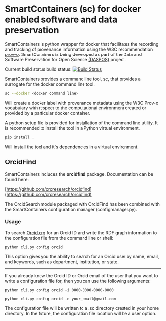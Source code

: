 # SmartContainers (sc) for docker enabled software and data preservation

SmartContainers is python wrapper for docker that facilitates the recording
and tracking of provenance information using the W3C recommendation [prov-o](http://www.w3.org/TR/prov-o/).
SmartConainers is being developed as part of the Data and Software Preservation  for Open Science [(DASPOS)](http://daspos.org) project.

Current build status  build status: [![Build Status](https://travis-ci.org/charlesvardeman/smartcontainers.svg?branch=master)](https://travis-ci.org/charlesvardeman/smartcontainers)

SmartContainers provides a command line tool, sc, that provides a surrogate for the docker command line tool.

```bash
sc --docker <docker command line>
```

Will create a docker label with provenance metadata using the W3C Prov-o vocabulary with respect to the
computational environment created or provided by a particular docker container.

A python setup file is provided for installation of the command line utility. It is recommended to install the tool in a Python virtual environment.

```bash
pip install .
```

Will install the tool and it's dependencies in a virtual environment. 

## OrcidFind
SmartContainers incluces the **orcidfind** package.  Documentation can be found here:

[https://github.com/crcresearch/orcidfind](https://github.com/crcresearch/orcidfind)

The OrcidSearch module packaged with OrcidFind has been combined with the SmartContainers configuration manager (configmanager.py).  

### Usage
To search [Orcid.org](http://www.orcid.org) for an Orcid ID and write the RDF graph information to the configuration file from the command line or shell:

`python cli.py config orcid`

This option gives you the ability to search for an Orcid user by name, email, and keywords, such as department, institution, or state.

-----------------------------------------------------------------
If you already know the Orcid ID or Orcid email of the user that you want to write a configuration file for, then you can use the following arguments:

`python cli.py config orcid -i 0000-0000-0000-0000`

`python cli.py config orcid -e your_email@gmail.com`

The configuration file will be written to a .sc directory created in your home directory.  In the future, the configuration file location will be a user option.
